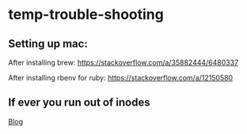 # temp-trouble-shooting

## Setting up mac:
After installing brew:
https://stackoverflow.com/a/35882444/6480337

After installing rbenv for ruby:
https://stackoverflow.com/a/12150580


## If ever you run out of inodes
[Blog](https://www.ivankuznetsov.com/2010/02/no-space-left-on-device-running-out-of-inodes.html)
